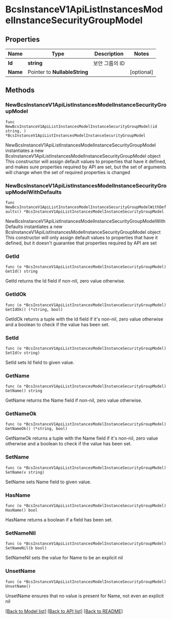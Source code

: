 # BcsInstanceV1ApiListInstancesModelInstanceSecurityGroupModel

## Properties

Name | Type | Description | Notes
------------ | ------------- | ------------- | -------------
**Id** | **string** | 보안 그룹의 ID | 
**Name** | Pointer to **NullableString** |  | [optional] 

## Methods

### NewBcsInstanceV1ApiListInstancesModelInstanceSecurityGroupModel

`func NewBcsInstanceV1ApiListInstancesModelInstanceSecurityGroupModel(id string, ) *BcsInstanceV1ApiListInstancesModelInstanceSecurityGroupModel`

NewBcsInstanceV1ApiListInstancesModelInstanceSecurityGroupModel instantiates a new BcsInstanceV1ApiListInstancesModelInstanceSecurityGroupModel object
This constructor will assign default values to properties that have it defined,
and makes sure properties required by API are set, but the set of arguments
will change when the set of required properties is changed

### NewBcsInstanceV1ApiListInstancesModelInstanceSecurityGroupModelWithDefaults

`func NewBcsInstanceV1ApiListInstancesModelInstanceSecurityGroupModelWithDefaults() *BcsInstanceV1ApiListInstancesModelInstanceSecurityGroupModel`

NewBcsInstanceV1ApiListInstancesModelInstanceSecurityGroupModelWithDefaults instantiates a new BcsInstanceV1ApiListInstancesModelInstanceSecurityGroupModel object
This constructor will only assign default values to properties that have it defined,
but it doesn't guarantee that properties required by API are set

### GetId

`func (o *BcsInstanceV1ApiListInstancesModelInstanceSecurityGroupModel) GetId() string`

GetId returns the Id field if non-nil, zero value otherwise.

### GetIdOk

`func (o *BcsInstanceV1ApiListInstancesModelInstanceSecurityGroupModel) GetIdOk() (*string, bool)`

GetIdOk returns a tuple with the Id field if it's non-nil, zero value otherwise
and a boolean to check if the value has been set.

### SetId

`func (o *BcsInstanceV1ApiListInstancesModelInstanceSecurityGroupModel) SetId(v string)`

SetId sets Id field to given value.


### GetName

`func (o *BcsInstanceV1ApiListInstancesModelInstanceSecurityGroupModel) GetName() string`

GetName returns the Name field if non-nil, zero value otherwise.

### GetNameOk

`func (o *BcsInstanceV1ApiListInstancesModelInstanceSecurityGroupModel) GetNameOk() (*string, bool)`

GetNameOk returns a tuple with the Name field if it's non-nil, zero value otherwise
and a boolean to check if the value has been set.

### SetName

`func (o *BcsInstanceV1ApiListInstancesModelInstanceSecurityGroupModel) SetName(v string)`

SetName sets Name field to given value.

### HasName

`func (o *BcsInstanceV1ApiListInstancesModelInstanceSecurityGroupModel) HasName() bool`

HasName returns a boolean if a field has been set.

### SetNameNil

`func (o *BcsInstanceV1ApiListInstancesModelInstanceSecurityGroupModel) SetNameNil(b bool)`

 SetNameNil sets the value for Name to be an explicit nil

### UnsetName
`func (o *BcsInstanceV1ApiListInstancesModelInstanceSecurityGroupModel) UnsetName()`

UnsetName ensures that no value is present for Name, not even an explicit nil

[[Back to Model list]](../README.md#documentation-for-models) [[Back to API list]](../README.md#documentation-for-api-endpoints) [[Back to README]](../README.md)


